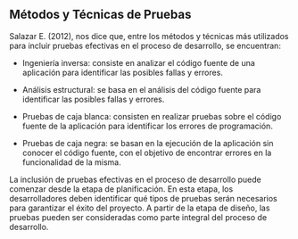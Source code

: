 ## Métodos y Técnicas de Pruebas
Salazar E. (2012), nos dice que, entre los métodos y técnicas más utilizados para incluir pruebas efectivas en el proceso de desarrollo, se encuentran:  

- Ingeniería inversa: consiste en analizar el código fuente de una aplicación para identificar las posibles fallas y errores. 

- Análisis estructural: se basa en el análisis del código fuente para identificar las posibles fallas y errores. 

- Pruebas de caja blanca: consisten en realizar pruebas sobre el código fuente de la aplicación para identificar los errores de programación.  

- Pruebas de caja negra: se basan en la ejecución de la aplicación sin conocer el código fuente, con el objetivo de encontrar errores en la funcionalidad de la misma. 

La inclusión de pruebas efectivas en el proceso de desarrollo puede comenzar desde la etapa de planificación. En esta etapa, los desarrolladores deben identificar qué tipos de pruebas serán necesarios para garantizar el éxito del proyecto. A partir de la etapa de diseño, las pruebas pueden ser consideradas como parte integral del proceso de desarrollo. 
